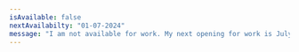 ```yaml
---
isAvailable: false
nextAvailabilty: "01-07-2024"
message: "I am not available for work. My next opening for work is July 2024"
---
```

